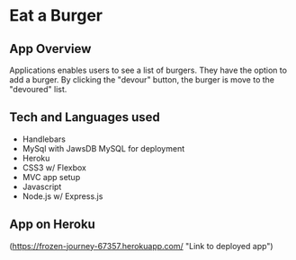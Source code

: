 # Eat a Burger  

## App Overview 
Applications enables users to see a list of burgers. They have the option to add a burger. By clicking the "devour" button, the burger is move to the "devoured" list.   

## Tech and Languages used 

 * Handlebars 
 * MySql with JawsDB MySQL for deployment
 * Heroku
 * CSS3 w/ Flexbox
 * MVC app setup 
 * Javascript
 * Node.js w/ Express.js 

## App on Heroku 
(https://frozen-journey-67357.herokuapp.com/ "Link to deployed app")